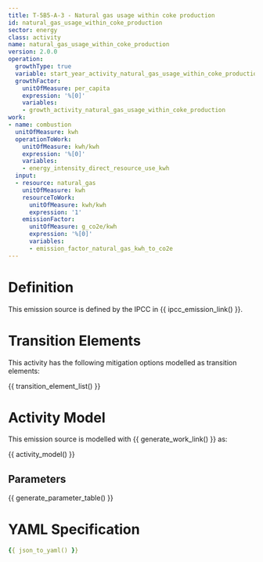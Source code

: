 ```yaml
---
title: T-5B5-A-3 - Natural gas usage within coke production
id: natural_gas_usage_within_coke_production
sector: energy
class: activity
name: natural_gas_usage_within_coke_production
version: 2.0.0
operation:
  growthType: true
  variable: start_year_activity_natural_gas_usage_within_coke_production
  growthFactor:
    unitOfMeasure: per_capita
    expression: '%[0]'
    variables:
    - growth_activity_natural_gas_usage_within_coke_production
work:
- name: combustion
  unitOfMeasure: kwh
  operationToWork:
    unitOfMeasure: kwh/kwh
    expression: '%[0]'
    variables:
    - energy_intensity_direct_resource_use_kwh
  input:
  - resource: natural_gas
    unitOfMeasure: kwh
    resourceToWork:
      unitOfMeasure: kwh/kwh
      expression: '1'
    emissionFactor:
      unitOfMeasure: g_co2e/kwh
      expression: '%[0]'
      variables:
      - emission_factor_natural_gas_kwh_to_co2e
---
```



# Definition
This emission source is defined by the IPCC in {{ ipcc_emission_link() }}.

# Transition Elements

This activity has the following mitigation options modelled as transition elements:

{{ transition_element_list() }}

# Activity Model
This emission source is modelled with {{ generate_work_link() }} as:

{{ activity_model() }}

## Parameters

{{ generate_parameter_table() }}

# YAML Specification

```yaml
{{ json_to_yaml() }}
```

